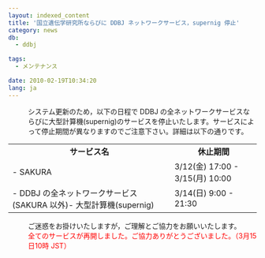 ```yaml
---
layout: indexed_content
title: '国立遺伝学研究所ならびに DDBJ ネットワークサービス，supernig 停止'
category: news
db:
  - ddbj

tags:
  - メンテナンス

date: 2010-02-19T10:34:20
lang: ja
---
```


<dl>
    <dd>システム更新のため，以下の日程で DDBJ の全ネットワークサービスならびに大型計算機(supernig)のサービスを停止いたします。サービスによって停止期間が異なりますのでご注意下さい。詳細は以下の通りです。</dd>
</dl>

<table>
    <tbody>
        <tr>
            <td align="center"><strong>サービス名</strong></td>
            <td align="center"><strong>休止期間</strong></td>
        </tr>
        <tr>
            <td>- SAKURA</td>
            <td align="top">3/12(金) 17:00 - 3/15(月) 10:00</td>
        </tr>
        <tr>
            <td>- DDBJ の全ネットワークサービス(SAKURA 以外)- 大型計算機(supernig)</td>
            <td valign="top">3/14(日) 9:00 - 21:30</td>
        </tr>
    </tbody>
</table>

<dl>
    <dd>ご迷惑をお掛けいたしますが，ご理解とご協力をお願いいたします。 </dd>
    <dd><span style="color: #ff0000;">全てのサービスが再開しました。ご協力ありがとうございました。（3月15日10時 JST）</span> </dd>
</dl>
